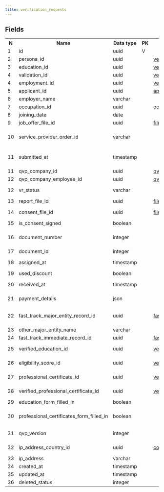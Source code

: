 ```yaml
---
title: verification_requests 
---
```


## Fields

<table style="width: 100%">
    <colgroup>
       <col span="1" style="width: 3%;"/>
       <col span="1" style="width: 12%;"/>
       <col span="1" style="width: 10%;"/>
       <col span="1" style="width: 3%;"/>
       <col span="1" style="width: 12%;"/>
       <col span="1" style="width: 60%;"/>
    </colgroup>
  <tr>
    <th>N</th>
    <th>Name</th>
    <th>Data type</th>
    <th>PK</th>
    <th>FK</th>
    <th>Description</th>
  </tr>
<tr><td>1</td><td>id</td><td>uuid</td><td>V</td><td></td><td>autogenerated</td></tr>
<tr><td>2</td><td>persona_id</td><td>uuid</td><td></td><td><a href="verification_request_persona-uni.md">verification_request_persona</a></td><td>Personal information. Relationship cardinality: 1-1</td></tr>
<tr><td>3</td><td>education_id</td><td>uuid</td><td></td><td><a href="verification_request_education-uni.md">verification_request_education</a></td><td></td></tr>
<tr><td>4</td><td>validation_id</td><td>uuid</td><td></td><td><a href="verification_request_validations-uni.md">verification_request_validations</a></td><td>Reference to the most recent validation</td></tr>
<tr><td>4</td><td>employment_id</td><td>uuid</td><td></td><td><a href="verification_request_employment-uni.md">verification_request_employment</a></td><td></td></tr>
<tr><td>5</td><td>applicant_id</td><td>uuid</td><td></td><td><a href="applicants-uni.md">applicants</a></td><td>The applicant that this VR belongs to</td></tr>
<tr><td>6</td><td>employer_name</td><td>varchar</td><td></td><td></td><td>The employer that issued the job offer</td></tr>
<tr><td>7</td><td>occupation_id</td><td>uuid</td><td></td><td><a href="occupations-uni.md">occupations</a></td><td>Occupation from the job offer</td></tr>
<tr><td>8</td><td>joining_date</td><td>date</td><td></td><td></td><td>Joining date from the job offer</td></tr>
<tr><td>9</td><td>job_offer_file_id</td><td>uuid</td><td></td><td><a href="file_storage-uni.md">file_storage</a></td><td>Job offer document</td></tr>
<tr><td>10</td><td>service_provider_order_id</td><td>varchar</td><td></td><td></td><td>In QVP V1 vrs were tied to a service provider id. This field is not used any more but it is migrated just in case.</td></tr>
<tr><td>11</td><td>submitted_at</td><td>timestamp</td><td></td><td></td><td>Time when VR was submitted for verification, the same time that the time when VR was paid for (payment.transaction_date)</td></tr>
<tr><td>11</td><td>qvp_company_id</td><td>uuid</td><td></td><td><a href="qvp_companies-uni.md">qvp_companies</a></td><td></td></tr>
<tr><td>12</td><td>qvp_company_employee_id</td><td>uuid</td><td></td><td><a href="qvp_company_employees-uni.md">qvp_company_employees</a></td><td></td></tr>
<tr><td>12</td><td>vr_status</td><td>varchar</td><td></td><td></td><td>One of: draft, unpaid, payment pending, paid, qualified, withdrawn, unqualified.</td></tr>
<tr><td>13</td><td>report_file_id</td><td>uuid</td><td></td><td><a href="file_storage-uni.md">file_storage</a></td><td>uuid - a file that contains a printable verification report</td></tr>
<tr><td>14</td><td>consent_file_id</td><td>uuid</td><td></td><td><a href="file_storage-uni.md">file_storage</a></td><td>A file (pdf) that contains text that the applicant agrees to the terms and conditions and applicant's name.</td></tr>
<tr><td>15</td><td>is_consent_signed</td><td>boolean</td><td></td><td></td><td>True is applicant checked consent checkbox</td></tr>
<tr><td>16</td><td>document_number</td><td>integer</td><td></td><td></td><td>User-friendly numeric document number that is used to identify the VR in emails, communications, printed documents. </td></tr>
<tr><td>17</td><td>document_id</td><td>integer</td><td></td><td></td><td>User-readable id of the document</td></tr>
<tr><td>18</td><td>assigned_at</td><td>timestamp</td><td></td><td></td><td>Date and time when the vr was assigned to a specific verifier (employee) within the Service provider</td></tr>
<tr><td>19</td><td>used_discount</td><td>boolean</td><td></td><td></td><td></td></tr>
<tr><td>20</td><td>received_at</td><td>timestamp</td><td></td><td></td><td>Received (distributed to) by a Service provider company</td></tr>
<tr><td>21</td><td>payment_details</td><td>json</td><td></td><td></td><td>JSON describing payment totals as well as separate payments as an array</td></tr>
<tr><td>22</td><td>fast_track_major_entity_record_id</td><td>uuid</td><td></td><td><a href="fast_track_major_entity_records-uni.md">fast_track_major_entity_records</a></td><td>A reference to the entity that is on the fast track major entity list if a VR is based on the offer made by such company.</td></tr>
<tr><td>23</td><td>other_major_entity_name</td><td>varchar</td><td></td><td></td><td></td></tr>
<tr><td>24</td><td>fast_track_immediate_record_id</td><td>uuid</td><td></td><td><a href="fast_track_immediate_records-uni.md">fast_track_immediate_records</a></td><td></td></tr>
<tr><td>25</td><td>verified_education_id</td><td>uuid</td><td></td><td><a href="verification_request_education-uni.md">verification_request_education</a></td><td>An already verified eduсation that in certain cases can be attached to the VR</td></tr>
<tr><td>26</td><td>eligibility_score_id</td><td>uuid</td><td></td><td><a href="verification_request_eligibility_scores-uni.md">verification_request_eligibility_scores</a></td><td>A reference to a set of marks (or scores) that defines the eligibility score for this VR</td></tr>
<tr><td>27</td><td>professional_certificate_id</td><td>uuid</td><td></td><td><a href="verification_request_professional_certificates-uni.md">verification_request_professional_certificates</a></td><td>A professional certificate that is submitted for verification with the current VR.</td></tr>
<tr><td>28</td><td>verified_professional_certificate_id</td><td>uuid</td><td></td><td><a href="verification_request_professional_certificates-uni.md">verification_request_professional_certificates</a></td><td>An already verified professional certificate that can be attached to the vr in certain cases.</td></tr>
<tr><td>29</td><td>education_form_filled_in</td><td>boolean</td><td></td><td></td><td>Shows if verification_request_education is filled in</td></tr>
<tr><td>30</td><td>professional_certificates_form_filled_in</td><td>boolean</td><td></td><td></td><td>Shows if verification_request_candidate_professional_certificate is filled in</td></tr>
<tr><td>31</td><td>qvp_version</td><td>integer</td><td></td><td></td><td>not sure but I guess it distinguishes the requests from QVP v1 and QVP v2. Better to keep it</td></tr>
<tr><td>32</td><td>ip_address_country_id</td><td>uuid</td><td></td><td><a href="countries-uni.md">countries</a></td><td>There must be a validation based on ip, it is used for applying a VAT tax for a payment</td></tr>
<tr><td>33</td><td>ip_address</td><td>varchar</td><td></td><td></td><td>ip adress where the verification request was created.</td></tr>
<tr><td>34</td><td>created_at</td><td>timestamp</td><td></td><td></td><td></td></tr>
<tr><td>35</td><td>updated_at</td><td>timestamp</td><td></td><td></td><td></td></tr>
<tr><td>36</td><td>deleted_status</td><td>integer</td><td></td><td></td><td>0 - active record, 1 - deleted record.</td></tr>

</table>